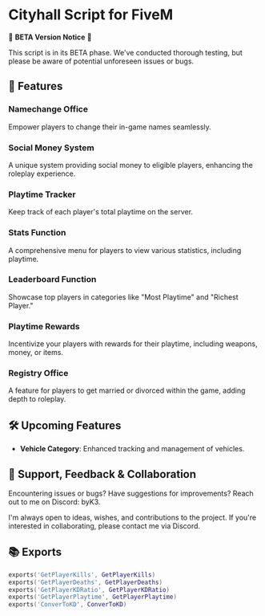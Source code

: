 # Cityhall Script for FiveM

🚧 **BETA Version Notice** 🚧

This script is in its BETA phase. We've conducted thorough testing, but please be aware of potential unforeseen issues or bugs.

## 🌟 Features

### Namechange Office
Empower players to change their in-game names seamlessly.

### Social Money System
A unique system providing social money to eligible players, enhancing the roleplay experience.

### Playtime Tracker
Keep track of each player's total playtime on the server.

### Stats Function
A comprehensive menu for players to view various statistics, including playtime.

### Leaderboard Function
Showcase top players in categories like "Most Playtime" and "Richest Player."

### Playtime Rewards
Incentivize your players with rewards for their playtime, including weapons, money, or items.

### Registry Office
A feature for players to get married or divorced within the game, adding depth to roleplay.

## 🛠 Upcoming Features

- **Vehicle Category**: Enhanced tracking and management of vehicles.

## 🤝 Support, Feedback & Collaboration

Encountering issues or bugs? Have suggestions for improvements? Reach out to me on Discord: byK3.

I'm always open to ideas, wishes, and contributions to the project. If you're interested in collaborating, please contact me via Discord.

## 📚 Exports

```lua
exports('GetPlayerKills', GetPlayerKills)
exports('GetPlayerDeaths', GetPlayerDeaths)
exports('GetPlayerKDRatio', GetPlayerKDRatio)
exports('GetPlayerPlaytime', GetPlayerPlaytime)
exports('ConverToKD', ConverToKD)
